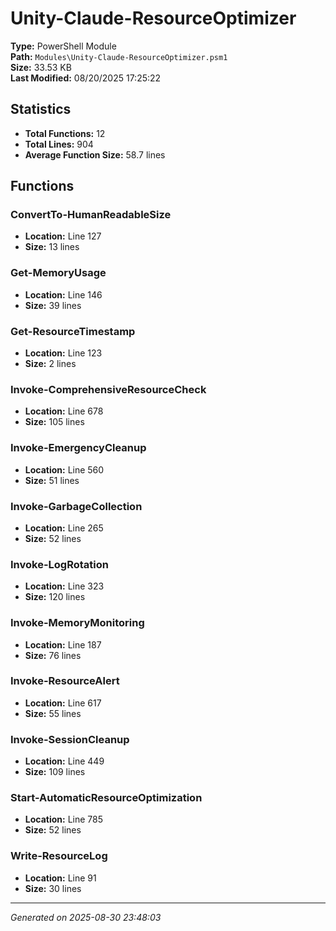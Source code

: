 # Unity-Claude-ResourceOptimizer

**Type:** PowerShell Module  
**Path:** `Modules\Unity-Claude-ResourceOptimizer.psm1`  
**Size:** 33.53 KB  
**Last Modified:** 08/20/2025 17:25:22  

## Statistics

- **Total Functions:** 12
- **Total Lines:** 904
- **Average Function Size:** 58.7 lines

## Functions


### ConvertTo-HumanReadableSize

- **Location:** Line 127
- **Size:** 13 lines

 
### Get-MemoryUsage

- **Location:** Line 146
- **Size:** 39 lines

 
### Get-ResourceTimestamp

- **Location:** Line 123
- **Size:** 2 lines

 
### Invoke-ComprehensiveResourceCheck

- **Location:** Line 678
- **Size:** 105 lines

 
### Invoke-EmergencyCleanup

- **Location:** Line 560
- **Size:** 51 lines

 
### Invoke-GarbageCollection

- **Location:** Line 265
- **Size:** 52 lines

 
### Invoke-LogRotation

- **Location:** Line 323
- **Size:** 120 lines

 
### Invoke-MemoryMonitoring

- **Location:** Line 187
- **Size:** 76 lines

 
### Invoke-ResourceAlert

- **Location:** Line 617
- **Size:** 55 lines

 
### Invoke-SessionCleanup

- **Location:** Line 449
- **Size:** 109 lines

 
### Start-AutomaticResourceOptimization

- **Location:** Line 785
- **Size:** 52 lines

 
### Write-ResourceLog

- **Location:** Line 91
- **Size:** 30 lines



---
*Generated on 2025-08-30 23:48:03*

